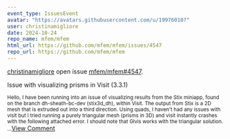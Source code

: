 ```yaml
---
event_type: IssuesEvent
avatar: "https://avatars.githubusercontent.com/u/19976010?"
user: christinamigliore
date: 2024-10-24
repo_name: mfem/mfem
html_url: https://github.com/mfem/mfem/issues/4547
repo_url: https://github.com/mfem/mfem
---
```


<a href='https://github.com/christinamigliore' target='_blank'>christinamigliore</a> open issue <a href='https://github.com/mfem/mfem/issues/4547' target='_blank'>mfem/mfem#4547</a>.

<p>Issue with visualizing prisms in Visit (3.3.1)</p><small>Hello, I have been running into an issue of visualizing results from the Stix miniapp, found on the branch dh-sheath-bc-dev (stix3d_dh), within Visit. The output from Stix is a 2D mesh that is extruded out into a third direction. Using quads, I haven't had any issues with visit but I tried running a purely triangular mesh (prisms in 3D) and visit instantly crashes with the following attached error. I should note that Glvis works with the triangular solution....</small><a href='https://github.com/mfem/mfem/issues/4547' target='_blank'>View Comment</a>
